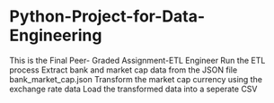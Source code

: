 # Python-Project-for-Data-Engineering
This is the Final Peer- Graded Assignment-ETL Engineer 
Run the ETL process
Extract bank and market cap data from the JSON file bank_market_cap.json
Transform the market cap currency using the exchange rate data
Load the transformed data into a seperate CSV
